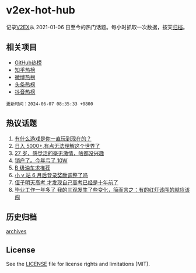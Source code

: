# v2ex-hot-hub

 记录[V2EX](https://www.v2ex.com/)从 2021-01-06 日至今的热门话题。每小时抓取一次数据，按天[归档](archives)。
 
 ## 相关项目

- [GitHub热榜](https://github.com/snaildev/github-hot-hub)
- [知乎热榜](https://github.com/snaildev/zhihu-hot-hub)
- [微博热榜](https://github.com/snaildev/weibo-hot-hub)
- [头条热榜](https://github.com/snaildev/toutiao-hot-hub)
- [抖音热榜](https://github.com/snaildev/douyin-hot-hub)


 `更新时间：2024-06-07 08:35:33 +0800`

## 热议话题

1. [有什么游戏是你一直玩到现在的？](https://www.v2ex.com/t/1047267)
1. [日入 5000+,有点无法理解这个世界了](https://www.v2ex.com/t/1047204)
1. [27 岁，感觉活的毫无激情，啥都没兴趣](https://www.v2ex.com/t/1047263)
1. [销户了。今年亏了 10W](https://www.v2ex.com/t/1047269)
1. [B 级油车求推荐](https://www.v2ex.com/t/1047243)
1. [小 v 站 6 月后登录奖励调整了吗](https://www.v2ex.com/t/1047209)
1. [侄子明天高考 才发现自己高考已经是十年前了](https://www.v2ex.com/t/1047253)
1. [毕业工作一年多了 我的三观发生了些变化，简而言之：有的红灯该闯的就应该闯](https://www.v2ex.com/t/1047321)

## 历史归档

[archives](archives)

## License

See the [LICENSE](LICENSE) file for license rights and limitations (MIT).
